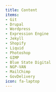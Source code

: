 ```yaml
---
title: Content
items:
- Git
- Drupal
- Wordpress
- Expression Engine
- Jekyll
- Shopify
- Liquid
- Photoshop
- GIMP
- Blue State Digital
- NGP-VAN
- MailChimp
- GovDelivery
icon: fa-laptop
---
```


